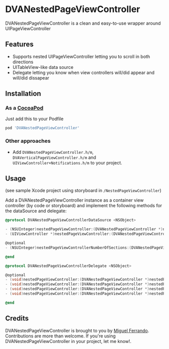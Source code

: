 # DVANestedPageViewController
DVANestedPageViewController is a clean and easy-to-use wrapper around UIPageViewController

## Features
* Supports nested UIPageViewController letting you to scroll in both directions
* UITableView-like data source 
* Delegate letting you know when view controllers will/did appear and will/did dissapear


## Installation
### As a [CocoaPod](http://cocoapods.org/)
Just add this to your Podfile
```ruby
pod 'DVANestedPageViewController'
```

### Other approaches
* Add `DVANestedPageViewController.h/m`, `DVAVerticalPageViewController.h/m` and `UIViewController+Notifications.h/m` to your project.

## Usage

(see sample Xcode project using storyboard in `/NestedPageViewController`)

Add a DVANestedPageViewController instance as a container view controller (by code or storyboard) and implement the following methods for the dataSource and delegate:

```objective-c
@protocol DVANestedPageViewControllerDataSource <NSObject>

- (NSUInteger)nestedPageViewController:(DVANestedPageViewController *)nestedPageViewController numberOfViewControllersAtSection:(NSUInteger)section;
- (UIViewController *)nestedPageViewController:(DVANestedPageViewController *)nestedPageViewController viewControllerAtIndexPath:(NSIndexPath *)indexPath;

@optional
- (NSUInteger)nestedPageViewControllerNumberOfSections:(DVANestedPageViewController *)nestedPageViewController; // 1 by default

@end

@protocol DVANestedPageViewControllerDelegate <NSObject>

@optional
- (void)nestedPageViewController:(DVANestedPageViewController *)nestedPageViewController viewControllerWillAppear:(UIViewController *)viewController atIndexPath:(NSIndexPath *)indexPath;
- (void)nestedPageViewController:(DVANestedPageViewController *)nestedPageViewController viewControllerDidAppear:(UIViewController *)viewController atIndexPath:(NSIndexPath *)indexPath;
- (void)nestedPageViewController:(DVANestedPageViewController *)nestedPageViewController viewControllerWillDisappear:(UIViewController *)viewController atIndexPath:(NSIndexPath *)indexPath;
- (void)nestedPageViewController:(DVANestedPageViewController *)nestedPageViewController viewControllerDidDisappear:(UIViewController *)viewController atIndexPath:(NSIndexPath *)indexPath;

@end
```

## Credits

DVANestedPageViewController is brought to you by [Miguel Ferrando](http://mfnavalon.com). Contributions are more than welcome. If you're using DVANestedPageViewController in your project, let me know!.